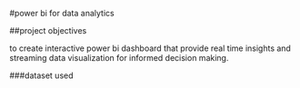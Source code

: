 #power bi for data analytics

##project objectives

 to create interactive power bi dashboard that provide real time insights and streaming data visualization for informed decision making.

###dataset used

<a href='pizza_sales1.sql'>

